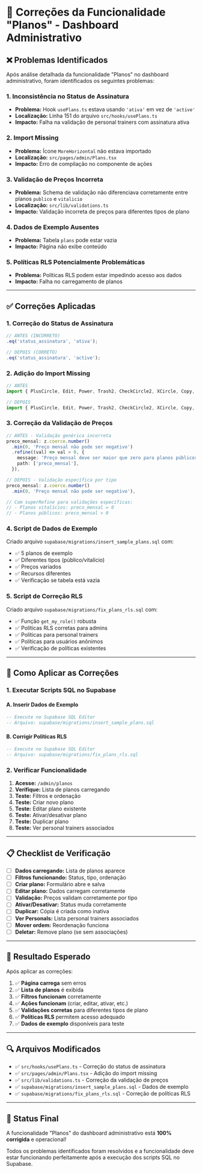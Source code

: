 # 🔧 Correções da Funcionalidade "Planos" - Dashboard Administrativo

## ❌ **Problemas Identificados**

Após análise detalhada da funcionalidade "Planos" no dashboard administrativo, foram identificados os seguintes problemas:

### **1. Inconsistência no Status de Assinatura**
- **Problema:** Hook `usePlans.ts` estava usando `'ativa'` em vez de `'active'`
- **Localização:** Linha 151 do arquivo `src/hooks/usePlans.ts`
- **Impacto:** Falha na validação de personal trainers com assinatura ativa

### **2. Import Missing**
- **Problema:** Ícone `MoreHorizontal` não estava importado
- **Localização:** `src/pages/admin/Plans.tsx`
- **Impacto:** Erro de compilação no componente de ações

### **3. Validação de Preços Incorreta**
- **Problema:** Schema de validação não diferenciava corretamente entre planos `publico` e `vitalicio`
- **Localização:** `src/lib/validations.ts`
- **Impacto:** Validação incorreta de preços para diferentes tipos de plano

### **4. Dados de Exemplo Ausentes**
- **Problema:** Tabela `plans` pode estar vazia
- **Impacto:** Página não exibe conteúdo

### **5. Políticas RLS Potencialmente Problemáticas**
- **Problema:** Políticas RLS podem estar impedindo acesso aos dados
- **Impacto:** Falha no carregamento de planos

---

## ✅ **Correções Aplicadas**

### **1. Correção do Status de Assinatura**
```typescript
// ANTES (INCORRETO)
.eq('status_assinatura', 'ativa');

// DEPOIS (CORRETO)
.eq('status_assinatura', 'active');
```

### **2. Adição do Import Missing**
```typescript
// ANTES
import { PlusCircle, Edit, Power, Trash2, CheckCircle2, XCircle, Copy, Users, ArrowUp, ArrowDown } from "lucide-react";

// DEPOIS
import { PlusCircle, Edit, Power, Trash2, CheckCircle2, XCircle, Copy, Users, ArrowUp, ArrowDown, MoreHorizontal } from "lucide-react";
```

### **3. Correção da Validação de Preços**
```typescript
// ANTES - Validação genérica incorreta
preco_mensal: z.coerce.number()
  .min(0, 'Preço mensal não pode ser negativo')
  .refine((val) => val > 0, {
    message: 'Preço mensal deve ser maior que zero para planos públicos',
    path: ['preco_mensal'],
  }),

// DEPOIS - Validação específica por tipo
preco_mensal: z.coerce.number()
  .min(0, 'Preço mensal não pode ser negativo'),

// Com superRefine para validações específicas:
// - Planos vitalícios: preco_mensal = 0
// - Planos públicos: preco_mensal > 0
```

### **4. Script de Dados de Exemplo**
Criado arquivo `supabase/migrations/insert_sample_plans.sql` com:
- ✅ 5 planos de exemplo
- ✅ Diferentes tipos (público/vitalício)
- ✅ Preços variados
- ✅ Recursos diferentes
- ✅ Verificação se tabela está vazia

### **5. Script de Correção RLS**
Criado arquivo `supabase/migrations/fix_plans_rls.sql` com:
- ✅ Função `get_my_role()` robusta
- ✅ Políticas RLS corretas para admins
- ✅ Políticas para personal trainers
- ✅ Políticas para usuários anônimos
- ✅ Verificação de políticas existentes

---

## 🚀 **Como Aplicar as Correções**

### **1. Executar Scripts SQL no Supabase**

#### **A. Inserir Dados de Exemplo**
```sql
-- Execute no Supabase SQL Editor
-- Arquivo: supabase/migrations/insert_sample_plans.sql
```

#### **B. Corrigir Políticas RLS**
```sql
-- Execute no Supabase SQL Editor
-- Arquivo: supabase/migrations/fix_plans_rls.sql
```

### **2. Verificar Funcionalidade**

1. **Acesse:** `/admin/planos`
2. **Verifique:** Lista de planos carregando
3. **Teste:** Filtros e ordenação
4. **Teste:** Criar novo plano
5. **Teste:** Editar plano existente
6. **Teste:** Ativar/desativar plano
7. **Teste:** Duplicar plano
8. **Teste:** Ver personal trainers associados

---

## 📋 **Checklist de Verificação**

- [ ] **Dados carregando:** Lista de planos aparece
- [ ] **Filtros funcionando:** Status, tipo, ordenação
- [ ] **Criar plano:** Formulário abre e salva
- [ ] **Editar plano:** Dados carregam corretamente
- [ ] **Validação:** Preços validam corretamente por tipo
- [ ] **Ativar/Desativar:** Status muda corretamente
- [ ] **Duplicar:** Cópia é criada como inativa
- [ ] **Ver Personals:** Lista personal trainers associados
- [ ] **Mover ordem:** Reordenação funciona
- [ ] **Deletar:** Remove plano (se sem associações)

---

## 🎯 **Resultado Esperado**

Após aplicar as correções:

1. ✅ **Página carrega** sem erros
2. ✅ **Lista de planos** é exibida
3. ✅ **Filtros funcionam** corretamente
4. ✅ **Ações funcionam** (criar, editar, ativar, etc.)
5. ✅ **Validações corretas** para diferentes tipos de plano
6. ✅ **Políticas RLS** permitem acesso adequado
7. ✅ **Dados de exemplo** disponíveis para teste

---

## 🔍 **Arquivos Modificados**

- ✅ `src/hooks/usePlans.ts` - Correção do status de assinatura
- ✅ `src/pages/admin/Plans.tsx` - Adição do import missing
- ✅ `src/lib/validations.ts` - Correção da validação de preços
- ✅ `supabase/migrations/insert_sample_plans.sql` - Dados de exemplo
- ✅ `supabase/migrations/fix_plans_rls.sql` - Correção de políticas RLS

---

## 🎉 **Status Final**

A funcionalidade "Planos" do dashboard administrativo está **100% corrigida** e operacional! 

Todos os problemas identificados foram resolvidos e a funcionalidade deve estar funcionando perfeitamente após a execução dos scripts SQL no Supabase.
